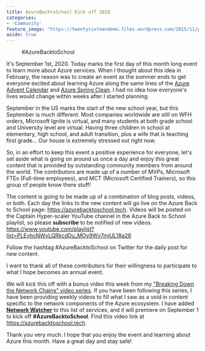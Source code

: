 ```yaml
---
title: AzureBacktoSchool Kick off 2020
categories:
- 'Community'
feature_image: "https://twentysixteendemo.files.wordpress.com/2015/11/post.png"
aside: true
---
```



<div class="wp-block-image"><figure class="aligncenter size-large"><img src="https://captainhyperscaler.files.wordpress.com/2020/08/azurebacktoschool.png?w=1024" alt="" class="wp-image-883"/><figcaption>#AzureBacktoSchool</figcaption></figure></div>

It's September 1st, 2020. Today marks the first day of this month long event to learn more about Azure services.  When I thought about this idea in February, the reason was to create an event as the summer ends to get everyone excited about learning Azure along the same lines of the <a href="https://azureadventcalendar.com/" target="_blank" rel="noreferrer noopener">Azure Advent Calendar</a> and <a href="https://www.azurespringclean.com/" target="_blank" rel="noreferrer noopener">Azure Spring Clean</a>.  I had no idea how everyone's lives would change within weeks after I started planning. 

September in the US marks the start of the new school year, but this September is much different. Most companies worldwide are still on WFH orders, Microsoft Ignite is virtual, and many students at both grade school and University level are virtual.  Having three children in school at elementary, high school, and adult transition, plus a wife that is teaching first grade... Our house is extremely stressed out right now. 

So, in an effort to keep this event a positive experience for everyone, let's set aside what is going on around us once a day and enjoy this great content that is provided by outstanding community members from around the world.  The contributors are made up of a number of MVPs, Microsoft FTEs (Full-time employees), and MCT (Microsoft Certified Trainers), so this group of people know there stuff!

The content is going to be made up of a combination of blog posts, videos, or both.  Each day the links to the new content will go live on the Azure Back to School page: <a rel="noreferrer noopener" href="https://azurebacktoschool.tech" target="_blank">https://azurebacktoschool.tech</a>.  Videos will be posted on the Captain Hyper-scaler YouTube channel in the Azure Back to School playlist, so please <strong>subscribe</strong> to be notified of new videos. <a rel="noreferrer noopener" href="https://www.youtube.com/playlist?list=PLEyhcNWyLQRkcdDu_MOy9Wv7mjUL18a26" target="_blank">https://www.youtube.com/playlist?list=PLEyhcNWyLQRkcdDu_MOy9Wv7mjUL18a26</a>

Follow the hashtag #AzureBacktoSchool on Twitter for the daily post for new content.

I want to thank all of these contributors for their willingness to participate to what I hope becomes an annual event. 

We will kick this off with a bonus video this week from my <a rel="noreferrer noopener" href="https://www.youtube.com/watch?v=8qV5VlQ5Kkg&amp;list=PLEyhcNWyLQRnp9f8rXFVcHdcHnB1PCRLw" target="_blank">"Breaking Down the Network Chains" video series</a>.  If you have been following this series, I have been providing weekly videos to fill what I saw as a void in content specific to the network components of the Azure ecosystem.  I have added <strong><a href="https://youtu.be/PT8L68ZE13I" target="_blank" rel="noreferrer noopener">Network Watcher</a></strong> to this list of services, and it will premiere on September 1 to kick off <strong>#AzureBacktoSchool</strong>.   Find this video link at <a rel="noreferrer noopener" href="https://azurebacktoschool.tech" target="_blank">https://azurebacktoschool.tech</a>.

Thank you very much.  I hope that you enjoy the event and learning about Azure this month.  Have a great day and stay safe!
